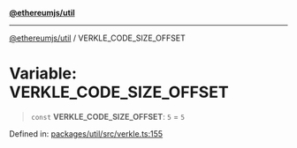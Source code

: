 [**@ethereumjs/util**](../README.md)

***

[@ethereumjs/util](../README.md) / VERKLE\_CODE\_SIZE\_OFFSET

# Variable: VERKLE\_CODE\_SIZE\_OFFSET

> `const` **VERKLE\_CODE\_SIZE\_OFFSET**: `5` = `5`

Defined in: [packages/util/src/verkle.ts:155](https://github.com/ethereumjs/ethereumjs-monorepo/blob/master/packages/util/src/verkle.ts#L155)
